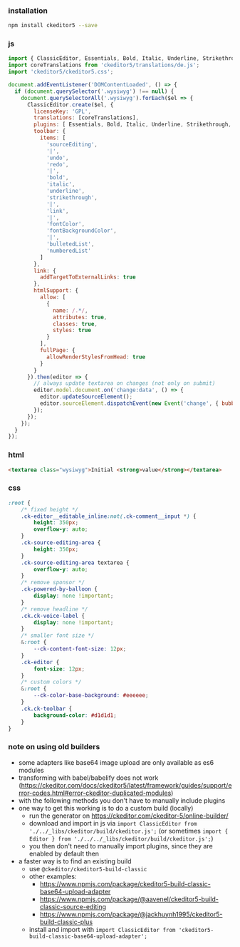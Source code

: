 ### installation

```bash
npm install ckeditor5 --save 
```

### js

```js
import { ClassicEditor, Essentials, Bold, Italic, Underline, Strikethrough, Link, Font, Paragraph, List, SourceEditing, GeneralHtmlSupport, Clipboard, PasteFromOffice, FullPage } from 'ckeditor5';
import coreTranslations from 'ckeditor5/translations/de.js';
import 'ckeditor5/ckeditor5.css';

document.addEventListener('DOMContentLoaded', () => {
  if (document.querySelector('.wysiwyg') !== null) {
    document.querySelectorAll('.wysiwyg').forEach($el => {
      ClassicEditor.create($el, {
        licenseKey: 'GPL',
        translations: [coreTranslations],
        plugins: [ Essentials, Bold, Italic, Underline, Strikethrough, Link, Font, Paragraph, List, SourceEditing, GeneralHtmlSupport, Clipboard, PasteFromOffice, FullPage ],
        toolbar: {
          items: [
            'sourceEditing',
            '|',
            'undo',
            'redo',
            '|',
            'bold',
            'italic',
            'underline',
            'strikethrough',
            '|',
            'link',
            '|',
            'fontColor',
            'fontBackgroundColor',
            '|',
            'bulletedList',
            'numberedList'
          ]
        },
        link: {
          addTargetToExternalLinks: true
        },
        htmlSupport: {
          allow: [
            {
              name: /.*/,
              attributes: true,
              classes: true,
              styles: true
            }
          ],
          fullPage: {
            allowRenderStylesFromHead: true
          }
        }
      }).then(editor => {
        // always update textarea on changes (not only on submit)
        editor.model.document.on('change:data', () => {
          editor.updateSourceElement();
          editor.sourceElement.dispatchEvent(new Event('change', { bubbles: true }));
        });
      });
    });
  }
});
```

### html

```html
<textarea class="wysiwyg">Initial <strong>value</strong></textarea>
```

### css

```css
:root {
    /* fixed height */
    .ck-editor__editable_inline:not(.ck-comment__input *) {
        height: 350px;
        overflow-y: auto;
    }
    .ck-source-editing-area {
        height: 350px;
    }
    .ck-source-editing-area textarea {
        overflow-y: auto;
    }
    /* remove sponsor */
    .ck-powered-by-balloon {
        display: none !important;
    }
    /* remove headline */
    .ck.ck-voice-label {
        display: none !important;
    }
    /* smaller font size */
    &:root {
        --ck-content-font-size: 12px;
    }
    .ck-editor {
        font-size: 12px;
    }
    /* custom colors */
    &:root {
        --ck-color-base-background: #eeeeee;
    }
    .ck.ck-toolbar {
        background-color: #d1d1d1;
    }
}
```

### note on using old builders

- some adapters like base64 image upload are only available as es6 modules
- transforming with babel/babelify does not work (https://ckeditor.com/docs/ckeditor5/latest/framework/guides/support/error-codes.html#error-ckeditor-duplicated-modules)
- with the following methods you don't have to manually include plugins
- one way to get this working is to do a custom build (locally)
  - run the generator on https://ckeditor.com/ckeditor-5/online-builder/
  - download and import in js via `import ClassicEditor from './../_libs/ckeditor/build/ckeditor.js';` (or sometimes `import { Editor } from './../../_libs/ckeditor/build/ckeditor.js';`)
  - you then don't need to manually import plugins, since they are enabled by default then
- a faster way is to find an existing build
  - use `@ckeditor/ckeditor5-build-classic`
  - other examples:
    - https://www.npmjs.com/package/ckeditor5-build-classic-base64-upload-adapter
    - https://www.npmjs.com/package/@aavenel/ckeditor5-build-classic-source-editing
    - https://www.npmjs.com/package/@jackhuynh1995/ckeditor5-build-classic-plus
  - install and import with `import ClassicEditor from 'ckeditor5-build-classic-base64-upload-adapter';`

